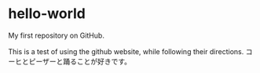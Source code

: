 hello-world
===========

My first repository on GitHub.

This is a test of using the github website, while following their directions.
コーヒとピーザーと踊ることが好きです。
